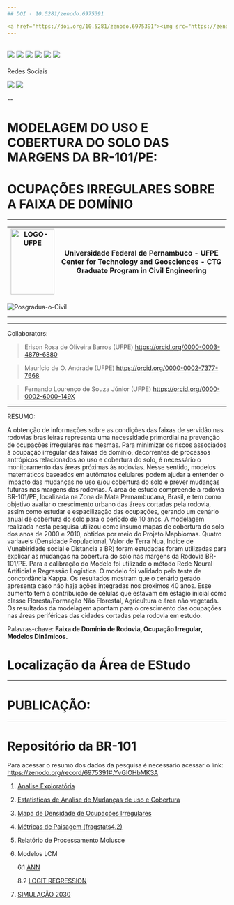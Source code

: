 ```yaml
--- 
## DOI - 10.5281/zenodo.6975391

<a href="https://doi.org/10.5281/zenodo.6975391"><img src="https://zenodo.org/badge/DOI/10.5281/zenodo.6975391.svg" alt="DOI"></a>
---
```

![](https://img.shields.io/github/stars/pandao/editor.md.svg)
![](https://img.shields.io/github/forks/pandao/editor.md.svg)
![](https://img.shields.io/github/tag/pandao/editor.md.svg)
![](https://img.shields.io/github/release/pandao/editor.md.svg)
![](https://img.shields.io/github/issues/pandao/editor.md.svg)
![](https://img.shields.io/bower/v/editor.md.svg)
---


Redes Sociais

![](https://img.shields.io/badge/GitHub-100000?style=for-the-badge&logo=github&logoColor=white)
![](https://img.shields.io/badge/LinkedIn-0077B5?style=for-the-badge&logo=linkedin&logoColor=white)

--

# MODELAGEM DO USO E COBERTURA DO SOLO DAS MARGENS DA BR-101/PE:
# OCUPAÇÕES IRREGULARES SOBRE A FAIXA DE DOMÍNIO
---

|  <img src="https://i.ibb.co/wBZCHCx/LOGO-UFPE.jpg" alt="LOGO-UFPE" border="0" width="100px" height="150px">  	| Universidade Federal de Pernambuco - UFPE<br>Center for Technology and Geosciences - CTG<br>Graduate Program in Civil Engineering 	|
|---	|---	|
<img src="https://i.ibb.co/7WTyDsP/Posgradua-o-Civil.jpg" alt="Posgradua-o-Civil" border="0">

----

----
Collaborators:

> Erison Rosa de Oliveira Barros (UFPE)  https://orcid.org/0000-0003-4879-6880

> Maurício de O. Andrade (UFPE) https://orcid.org/0000-0002-7377-7668

> Fernando Lourenço de Souza Júnior (UFPE)  https://orcid.org/0000-0002-6000-149X
---



RESUMO:

A obtenção de informações sobre as condições das faixas de servidão nas rodovias brasileiras representa uma necessidade primordial na prevenção de ocupações irregulares nas mesmas. Para minimizar os riscos associados à ocupação irregular das faixas de domínio, decorrentes de processos antrópicos relacionados ao uso e cobertura do solo, é necessário o monitoramento das áreas próximas às rodovias. Nesse sentido, modelos matemáticos baseados em autômatos celulares podem ajudar a entender o impacto das mudanças no uso e/ou cobertura do solo e prever mudanças futuras nas margens das rodovias. A área de estudo compreende a rodovia BR-101/PE, localizada na Zona da Mata Pernambucana, Brasil, e tem como objetivo avaliar o crescimento urbano das áreas cortadas pela rodovia, assim como estudar e espacilização das ocupações, gerando um cenário anual de cobertura do solo para o período de 10 anos. A modelagem realizada nesta pesquisa utilizou como insumo mapas de cobertura do solo dos anos de 2000 e 2010, obtidos por meio do Projeto Mapbiomas. 
Quatro variaveis (Densidade Populacional, Valor de Terra Nua, Indice de Vunabiridade social e Distancia a BR) foram estudadas foram utilizadas para explicar as mudanças na cobertura do solo nas margens da Rodovia BR-101/PE. Para a calibração do Modelo foi utilizado o método Rede Neural Artificial e Regressão Logística. O modelo foi validado pelo teste de concordância Kappa. Os resultados mostram que o cenário gerado apresenta 
caso não haja ações integradas nos proximos 40 anos. Esse aumento tem a contribuição de células que estavam em estágio inicial como classe Floresta/Formação Não Florestal, Agricultura e área não vegetada. Os resultados da modelagem apontam para o crescimento das ocupações nas áreas periféricas das cidades cortadas pela rodovia em estudo.

Palavras-chave: **Faixa de Domínio de Rodovia, Ocupação Irregular, Modelos Dinâmicos.**

# Localização da Área de EStudo

----

# PUBLICAÇÃO:

----

# Repositório da BR-101
Para acessar o resumo dos dados da pesquisa é necessário acessar o link: 
https://zenodo.org/record/6975391#.YvGIOHbMK3A

  1. [Analise Exploratória](https://colab.research.google.com/github/ErisonBarros/Repositorio_BR101/blob/erison.barros/Analise_Espacial_IVS_10X_Dens.ipynb#scrollTo=7q4keeAROaL4)
  2. [Estatisticas de Analise de Mudanças de  uso e Cobertura](https://1drv.ms/x/s!AjO4oAHV5BZul5orJemi1pWkrqoJ0A?e=Jp1ydv)
  3. [Mapa de Densidade de Ocupações Irregulares](https://github.com/ErisonBarros/Repositorio_BR101/blob/erison.barros/Mapa%20de%20Classifica%C3%A7%C3%A3o%20de%20Densidade%20de%20Ocupa%C3%A7%C3%B5es.pdf)
  4. [Métricas de Paisagem (fragstats4.2)](https://1drv.ms/x/s!AjO4oAHV5BZul5o4o7vNW7ZANvrSIQ?e=bT30wX)
  5. Relatório de Processamento Molusce
  6. Modelos LCM
  
        6.1 [ANN](https://1drv.ms/u/s!AjO4oAHV5BZul5c3Flg8RLbo22gS-w?e=4Kcoce)
        
        8.2 [LOGIT REGRESSION](https://1drv.ms/u/s!AjO4oAHV5BZul5k9cfvE8y2k4BTj2Q?e=t0s0Br)
        
  8. [SIMULAÇÃO 2030](https://youtu.be/aMBKsB62kZo)
  
  
